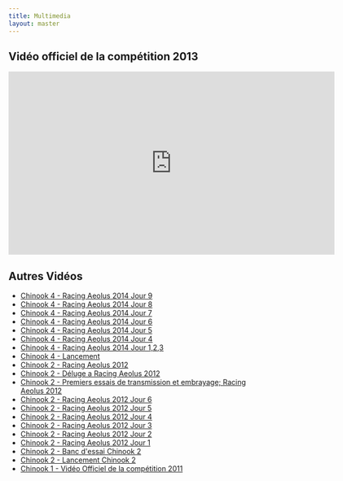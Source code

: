 ```yaml
---
title: Multimedia
layout: master
---
```


## Vidéo officiel de la compétition 2013

<div style="width:640px;margin:0 auto;">
  <!-- enlever allow fullscreen si vous copier de youtube (le fullscreen marche pareil, ça fuck juste pas) -->
  <iframe width="640" height="360" src="http://www.youtube.com/embed/B507yxnqjKI" frameborder="0" > </iframe>
</div>

## Autres Vidéos

- [Chinook 4 - Racing Aeolus 2014 Jour 9](https://www.youtu.be/STMsd2MvRAw)
- [Chinook 4 - Racing Aeolus 2014 Jour 8](https://www.youtube.com/watch?v=rXXIQrS2KW0)
- [Chinook 4 - Racing Aeolus 2014 Jour 7](https://www.youtube.com/watch?v=cTWXgBH2uKE)
- [Chinook 4 - Racing Aeolus 2014 Jour 6](https://www.youtube.com/watch?v=x77QZia7cAE)
- [Chinook 4 - Racing Aeolus 2014 Jour 5](https://www.youtube.com/watch?v=cqI0bNSAt8I)
- [Chinook 4 - Racing Aeolus 2014 Jour 4](https://www.youtube.com/watch?v=AlWiVT3gD-U)
- [Chinook 4 - Racing Aeolus 2014 Jour 1,2,3](https://www.youtube.com/watch?v=9PjzKy4_IUM)
- [Chinook 4 - Lancement](https://www.youtube.com/watch?v=lSbKpKfWgf4)
- [Chinook 2 - Racing Aeolus 2012](http://youtu.be/U2tygIzM7Fw)
- [Chinook 2 - Déluge a Racing Aeolus 2012](http://youtu.be/dAE95Y5__Ss)
- [Chinook 2 - Premiers essais de transmission et embrayage; Racing Aeolus 2012](http://youtu.be/JGRe0Wwn57E)
- [Chinook 2 - Racing Aeolus 2012 Jour 6](http://youtu.be/XXeyAKOYCKg)
- [Chinook 2 - Racing Aeolus 2012 Jour 5](http://youtu.be/hwER18Np_ew)
- [Chinook 2 - Racing Aeolus 2012 Jour 4](http://youtu.be/9U5o0Qq5bA8)
- [Chinook 2 - Racing Aeolus 2012 Jour 3](http://youtu.be/hogrq1OzTUA)
- [Chinook 2 - Racing Aeolus 2012 Jour 2](http://youtu.be/zsv2P3THhRM)
- [Chinook 2 - Racing Aeolus 2012 Jour 1](http://youtu.be/5vizd_T56ZY)
- [Chinook 2 - Banc d'essai Chinook 2](http://youtu.be/D8gRw9o4E8k)
- [Chinook 2 - Lancement Chinook 2](http://youtu.be/6CJJtvbwweQ)
- [Chinook 1 - Vidéo Officiel de la compétition 2011](http://youtu.be/epurS1_khqE)
